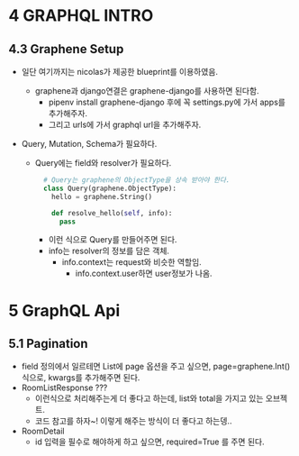 # 4 GRAPHQL INTRO

## 4.3 Graphene Setup

- 일단 여기까지는 nicolas가 제공한 blueprint를 이용하였음.

  - graphene과 django연결은 graphene-django를 사용하면 된다함.
    - pipenv install graphene-django 후에 꼭 settings.py에 가서 apps를 추가해주자.
    - 그리고 urls에 가서 graphql url을 추가해주자.

- Query, Mutation, Schema가 필요하다.

  - Query에는 field와 resolver가 필요하다.

    ```python
      # Query는 graphene의 ObjectType을 상속 받아야 한다.
      class Query(graphene.ObjectType):
        hello = graphene.String()

        def resolve_hello(self, info):
          pass
    ```

    - 이런 식으로 Query를 만들어주면 된다.
    - info는 resolver의 정보를 담은 객체.
      - info.context는 request와 비슷한 역할임.
        - info.context.user하면 user정보가 나옴.

# 5 GraphQL Api

## 5.1 Pagination

- field 정의에서 일르테면 List에 page 옵션을 주고 싶으면, page=graphene.Int() 식으로, kwargs를 추가해주면 된다.
- RoomListResponse ???
  - 이런식으로 처리해주는게 더 좋다고 하는데, list와 total을 가지고 있는 오브젝트.
  - 코드 참고를 하자~! 이렇게 해주는 방식이 더 좋다고 하는뎅..
- RoomDetail
  - id 입력을 필수로 해야하게 하고 싶으면, required=True 를 주면 된다.
